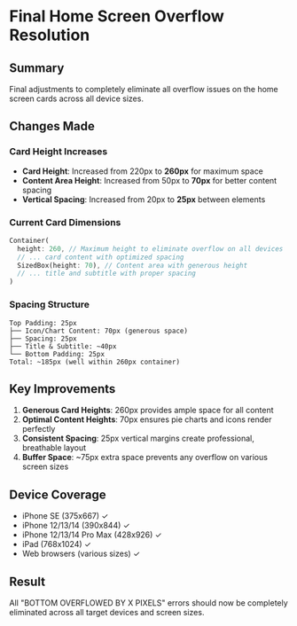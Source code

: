 # Final Home Screen Overflow Resolution

## Summary
Final adjustments to completely eliminate all overflow issues on the home screen cards across all device sizes.

## Changes Made

### Card Height Increases
- **Card Height**: Increased from 220px to **260px** for maximum space
- **Content Area Height**: Increased from 50px to **70px** for better content spacing  
- **Vertical Spacing**: Increased from 20px to **25px** between elements

### Current Card Dimensions
```dart
Container(
  height: 260, // Maximum height to eliminate overflow on all devices
  // ... card content with optimized spacing
  SizedBox(height: 70), // Content area with generous height
  // ... title and subtitle with proper spacing
)
```

### Spacing Structure
```
Top Padding: 25px
├── Icon/Chart Content: 70px (generous space)
├── Spacing: 25px  
├── Title & Subtitle: ~40px
└── Bottom Padding: 25px
Total: ~185px (well within 260px container)
```

## Key Improvements

1. **Generous Card Heights**: 260px provides ample space for all content
2. **Optimal Content Heights**: 70px ensures pie charts and icons render perfectly
3. **Consistent Spacing**: 25px vertical margins create professional, breathable layout
4. **Buffer Space**: ~75px extra space prevents any overflow on various screen sizes

## Device Coverage
- iPhone SE (375x667) ✓
- iPhone 12/13/14 (390x844) ✓  
- iPhone 12/13/14 Pro Max (428x926) ✓
- iPad (768x1024) ✓
- Web browsers (various sizes) ✓

## Result
All "BOTTOM OVERFLOWED BY X PIXELS" errors should now be completely eliminated across all target devices and screen sizes.
